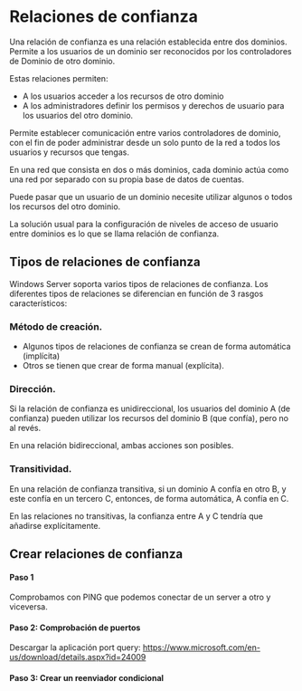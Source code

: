 # Relaciones de confianza

Una relación de confianza es una relación establecida entre dos dominios. Permite a los usuarios de un dominio ser reconocidos por los controladores de Dominio de otro dominio.

Estas relaciones permiten:

* A los usuarios acceder a los recursos de otro dominio
* A los administradores definir los permisos y derechos de usuario para los usuarios del otro dominio.

Permite establecer comunicación entre varios controladores de dominio, con el fin de poder administrar desde un solo punto de la red a todos los usuarios y recursos que tengas.

En una red que consista en dos o más dominios, cada dominio actúa como una red por separado con su propia base de datos de cuentas.

Puede pasar que un usuario de un dominio necesite utilizar algunos o todos los recursos del otro dominio.

La solución usual para la configuración de niveles de acceso de usuario entre dominios es lo que se llama relación de confianza.

## Tipos de relaciones de confianza

Windows Server soporta varios tipos de relaciones de confianza. Los diferentes tipos de relaciones se diferencian en función de 3 rasgos característicos:

### Método de creación.

- Algunos tipos de relaciones de confianza se crean de forma automática (implícita)
- Otros se tienen que crear de forma manual (explícita).

### Dirección.

Si la relación de confianza es unidireccional, los usuarios del dominio A (de confianza) pueden utilizar los recursos del dominio B (que confía), pero no al revés.

En una relación bidireccional, ambas acciones son posibles.

### Transitividad.

En una relación de confianza transitiva, si un dominio A confía en otro B, y este confía en un tercero C, entonces, de forma automática, A confía en C.

En las relaciones no transitivas, la confianza entre A y C tendría que añadirse explícitamente.

## Crear relaciones de confianza

#### Paso 1
Comprobamos con PING que podemos conectar de un server a otro y viceversa.
#### Paso 2: Comprobación de puertos
Descargar la aplicación port query: https://www.microsoft.com/en-us/download/details.aspx?id=24009
#### Paso 3: Crear un reenviador condicional
